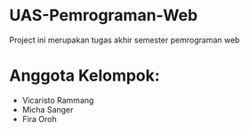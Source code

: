 # UAS-Pemrograman-Web
Project ini merupakan tugas akhir semester pemrograman web
# Anggota Kelompok:
- Vicaristo Rammang
- Micha Sanger
- Fira Oroh

